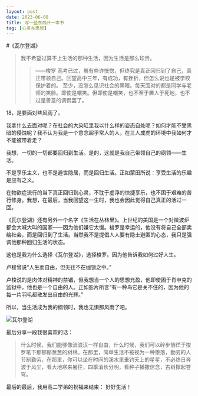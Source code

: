 ```yaml
---
layout: post
date: 2023-06-08
title: 写一些东西开一本书
tag: [心灵与思想]
---
```


#《瓦尔登湖》
>我不希望过算不上生活的那种生活，因为生活是那么珍贵。 
>>——梭罗
高考已过，虽有些许恍惚，但终究是真正回归到了自己，真正带领自己。回望高中三年，有成功，有挫折，但怎么说也是被学校保护着的。
至少，没怎么见识社会的黑暗。每天面对的都是同学与老师的笑脸。即使是嘲笑。但即使是嘲笑，也不至于置人于死地，也不过是善意的调侃罢了。

18，是要面对些风雨了。

我拿什么去面对呢？在社会的大染缸里我以什么样的姿态自处呢？如何才能不受黑暗的侵蚀呢？我不认为我是一个意念超乎常人的人，在三人成虎的环境中我如何才不能被带着走？

我想，一切的一切都要回归到生活。是的，这就是我自己带领自己的纲领——生活。

不是享乐主义，也不是避世隐居，而是回归生活。正如蒙田所说：享受生活的乐趣是应有之义。

在物欲症流行的当下真正回归到心灵，不耽于虚浮的快捷享乐，也不困于艰难的苦行修身。我想，在最后，当我回望这一生时，我也会因此觉得自己真正的活过一回。

《瓦尔登湖》还有另外一个名字《生活在丛林里》。上世纪的美国是一个对微波炉都会大喊大叫的国家——因为他们嫌它太慢。梭罗是幸运的，他没有将自己全部卖给社会，而是回归到了生活。当然我不是提倡人人要有隐士避匿的心态，我只是强调他那种回归生活的状态。

这也是我为什么选择《瓦尔登湖》，选择梭罗。因为他告诉我如何过好人生。

卢梭曾说“人生而自由，但无往不在枷锁之中。”

卢梭说的是肉体对精神的禁锢，但我想当一个人的思想充盈，他即使困于肖申克的监狱中，他也是一个自由的人。正如影片所言“有一种鸟它是关不住的，因为他的每一片羽毛都散发出自由的光辉。”

所以，当生活成为我的纲领时，我也无惧那风雨了吧。

![瓦尔登湖](/assets/image/wedh.png"瓦尔登湖")

最后分享一段我很喜欢的话：

>什么时候，我们能够像流浪汉一样自由，什么时候，我们可以碎步徜徉于梭罗笔下那郁郁葱葱的树林。在那里，简单生活不被视为一种堕落，勤劳的人节制勤劳，在那里，你可以坐在时间的溪水里垂钓天上的星星，不必终日奔波于风尘，看大地寒来暑往，四季消长分明，看种子播撒信念，古树撑起苍穹。

最后的最后，我用高二学弟的祝福来结束：
好好生活！



